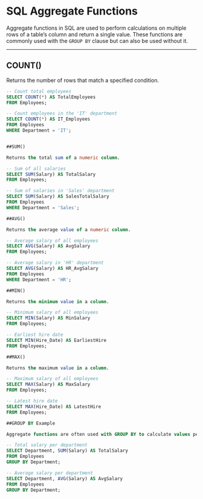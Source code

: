 # SQL Aggregate Functions

Aggregate functions in SQL are used to perform calculations on multiple rows of a table’s column and return a single value. These functions are commonly used with the `GROUP BY` clause but can also be used without it.

---

## COUNT()
Returns the number of rows that match a specified condition.

```sql
-- Count total employees
SELECT COUNT(*) AS TotalEmployees
FROM Employees;

-- Count employees in the 'IT' department
SELECT COUNT(*) AS IT_Employees
FROM Employees
WHERE Department = 'IT';


##SUM()

Returns the total sum of a numeric column.

-- Sum of all salaries
SELECT SUM(Salary) AS TotalSalary
FROM Employees;

-- Sum of salaries in 'Sales' department
SELECT SUM(Salary) AS SalesTotalSalary
FROM Employees
WHERE Department = 'Sales';

##AVG()

Returns the average value of a numeric column.

-- Average salary of all employees
SELECT AVG(Salary) AS AvgSalary
FROM Employees;

-- Average salary in 'HR' department
SELECT AVG(Salary) AS HR_AvgSalary
FROM Employees
WHERE Department = 'HR';

##MIN()

Returns the minimum value in a column.

-- Minimum salary of all employees
SELECT MIN(Salary) AS MinSalary
FROM Employees;

-- Earliest hire date
SELECT MIN(Hire_Date) AS EarliestHire
FROM Employees;

##MAX()

Returns the maximum value in a column.

-- Maximum salary of all employees
SELECT MAX(Salary) AS MaxSalary
FROM Employees;

-- Latest hire date
SELECT MAX(Hire_Date) AS LatestHire
FROM Employees;

##GROUP BY Example

Aggregate functions are often used with GROUP BY to calculate values per group.

-- Total salary per department
SELECT Department, SUM(Salary) AS TotalSalary
FROM Employees
GROUP BY Department;

-- Average salary per department
SELECT Department, AVG(Salary) AS AvgSalary
FROM Employees
GROUP BY Department;
